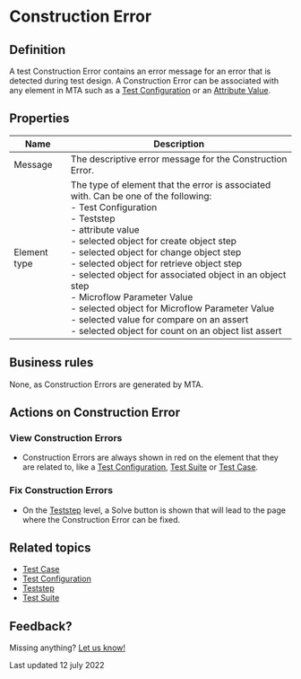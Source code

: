 # Construction Error



## Definition

A test Construction Error contains an error message for an error that is detected during test design. A Construction Error can be associated with any element in MTA such as a [Test Configuration](test-configuration) or an [Attribute Value](attribute-value).

## Properties
| Name | Description |
| ----------- | ----------- |
| Message | The descriptive error message for the Construction Error. |
| Element type | The type of element that the error is associated with. Can be one of the following: <br /> - Test Configuration<br /> - Teststep<br /> - attribute value<br /> - selected object for create object step<br /> - selected object for change object step<br /> - selected object for retrieve object step<br /> - selected object for associated object in an object step<br /> - Microflow Parameter Value<br /> - selected object for Microflow Parameter Value<br /> - selected value for compare on an assert<br /> - selected object for count on an object list assert<br /> |

## Business rules

None, as Construction Errors are generated by MTA.

## Actions on Construction Error

### View Construction Errors
- Construction Errors are always shown in red on the element that they are related to, like a [Test Configuration](test-configuration), [Test Suite](test-suite) or [Test Case](test-case).

### Fix Construction Errors
- On the [Teststep](teststep) level, a Solve button is shown that will lead to the page where the Construction Error can be fixed.

## Related topics
- [Test Case](test-case)
- [Test Configuration](test-configuration)
- [Teststep](teststep)
- [Test Suite](test-suite) 

## Feedback?
Missing anything? [Let us know!](mailto:support@menditect.com)

Last updated 12 july 2022